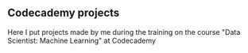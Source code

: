 ## Codecademy projects

Here I put projects made by me during the training on the course "Data Scientist: Machine Learning" at Codecademy
